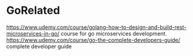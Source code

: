 # GoRelated
https://www.udemy.com/course/golang-how-to-design-and-build-rest-microservices-in-go/    course for go microservices development.
https://www.udemy.com/course/go-the-complete-developers-guide/     complete developer guide
